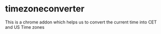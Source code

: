 # timezoneconverter
This is a chrome addon which helps us to convert the current time into CET and US Time zones 
